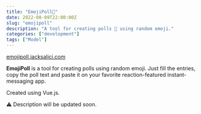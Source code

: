 ```yaml
---
title: "EmojiPoll📮"
date: 2022-08-09T22:00:00Z
slug: "emojipoll"
description: "A tool for creating polls 📮 using random emoji."
categories: ["development"]
tags: ["Model"]
---
```



[emojipoll.jacksalici.com](https://emojipoll.jacksalici.com)  


__EmojiPoll__ is a tool for creating polls using random emoji. Just fill the entries, copy the poll text and paste it on your favorite reaction-featured instant-messaging app.  

Created using Vue.js.  

⚠️ Description will be updated soon.

